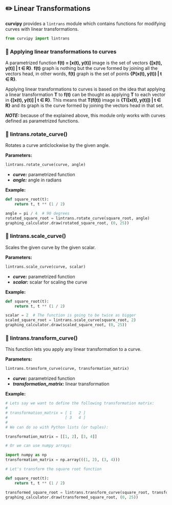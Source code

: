 ## :pencil2: Linear Transformations

**curvipy** provides a ```lintrans``` module which contains functions for modifying curves with linear transformations.

```python
from curvipy import lintrans
```

### :pushpin: Applying linear transformations to curves

A parametrized function **f(t) = [x(t), y(t)]** image is the set of vectors **{[x(t), y(t)] | t ∈ R}**. **f(t)** graph is nothing but the curve formed by joining all the vectors head, in other words, **f(t)** graph is the set of points **{P(x(t), y(t)) | t ∈ R}**.<br>

Applying linear transformations to curves is based on the idea that applying a linear transformation **T** to **f(t)** can be thought as applying **T** to each vector in **{[x(t), y(t)] | t ∈ R}**. This means that **T(f(t))** image is **{T([x(t), y(t)]) | t ∈ R}** and its graph is the curve formed by joining the vectors head in that set.

_**NOTE:**_ because of the explained above, this module only works with curves defined as parametrized functions.


### :pushpin: lintrans.rotate_curve()

Rotates a curve anticlockwise by the given angle.<br/>

**Parameters:**

```python
lintrans.rotate_curve(curve, angle)
```

- _**curve:**_ parametrized function 
- _**angle:**_ angle in radians

**Example:**

```python
def square_root(t):
    return t, t ** (1 / 2)

angle = pi / 4  # 90 degrees
rotated_square_root = lintrans.rotate_curve(square_root, angle)
graphing_calculator.draw(rotated_square_root, (0, 25))
```

### :pushpin: lintrans.scale_curve()

Scales the given curve by the given scalar.<br/>

**Parameters:**

```python
lintrans.scale_curve(curve, scalar)
```

- _**curve:**_ parametrized function 
- _**scalar:**_ scalar for scaling the curve

**Example:**

```python
def square_root(t):
    return t, t ** (1 / 2)

scalar = 2  # The function is going to be twice as bigger
scaled_square_root = lintrans.scale_curve(square_root, 2)
graphing_calculator.draw(scaled_square_root, (0, 25))
```

### :pushpin: lintrans.transform_curve()

This function lets you apply any linear transformation to a curve. 

**Parameters:**

```python
lintrans.transform_curve(curve, transformation_matrix)
```

- _**curve:**_ parametrized function
- _**transformation_matrix:**_ linear transformation

**Example:**

```python
# Lets say we want to define the following transformation matrix:
#
# transformation_matrix = [ 1   2 ]
#                         [ 3   4 ]
#
# We can do so with Python lists (or tuples):

transformation_matrix = [[1, 2], [3, 4]]

# Or we can use numpy arrays:

import numpy as np
transformation_matrix = np.array(((1, 2), (3, 4)))

# Let's transform the square root function

def square_root(t):
    return t, t ** (1 / 2)

transformed_square_root = lintrans.transform_curve(square_root, transformation_matrix)
graphing_calculator.draw(transformed_square_root, (0, 25))
```
